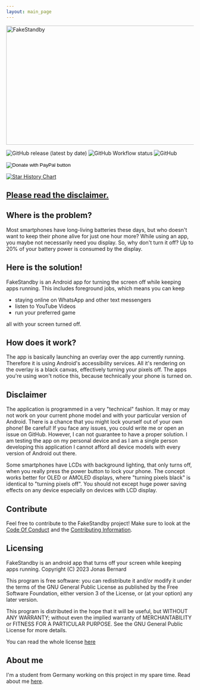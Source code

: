 ```yaml
---
layout: main_page
---
```




<img src="https://socialify.git.ci/JonasBernard/FakeStandby/image?description=1&font=Bitter&forks=1&issues=1&logo=https%3A%2F%2Fgithub.com%2FJonasBernard%2FFakeStandby%2Fraw%2Fmaster%2Fbranding%2Fapp_icon_round_opaque.svg&owner=1&pattern=Solid&stargazers=1&theme=Light" alt="FakeStandby" width="640" height="320" />


![GitHub release (latest by date)](https://img.shields.io/github/v/release/JonasBernard/FakeStandby)
![GitHub Workflow status](https://img.shields.io/github/actions/workflow/status/JonasBernard/FakeStandby/android.yml)
![GitHub](https://img.shields.io/github/license/JonasBernard/FakeStandby?color=light-green)
<form action="https://www.paypal.com/cgi-bin/webscr" method="post" target="_top">
  <input type="hidden" name="cmd" value="_s-xclick" />
  <input type="hidden" name="hosted_button_id" value="SFPCZ53XCNE2A" />
  <input type="image" src="https://img.shields.io/badge/donate_via-paypal-yellow" border="0" name="submit" title="PayPal - The safer, easier way to pay online!" alt="Donate with PayPal button" />
  <img alt="" border="0" src="https://www.paypal.com/en_DE/i/scr/pixel.gif" width="1" height="1" />
</form>

[![Star History Chart](https://api.star-history.com/svg?repos=JonasBernard/FakeStandby&type=Date)](https://star-history.com/#JonasBernard/FakeStandby&Date)


<div class="alert">
  <h2><a href="#disclaimer">Please read the disclaimer.</a></h2>
</div>


## Where is the problem?

Most smartphones have long-living batteries these days, but who doesn't want to keep their phone alive for just one hour more?
While using an app, you maybe not necessarily need you display. So, why don't turn it off? Up to 20% of your battery power
is consumed by the display.

## Here is the solution!

FakeStandby is an Android app for turning the screen off while keeping apps running. This includes foreground jobs, which means you can
keep

- staying online on WhatsApp and other text messengers
- listen to YouTube Videos
- run your preferred game

all with your screen turned off.

## How does it work?

The app is basically launching an overlay over the app currently running. Therefore it is using Android's accessibility services. All it's rendering
on the overlay is a black canvas, effectively turning your pixels off. The apps you're using won't notice this, because technically your phone is turned on.

## Disclaimer

The application is programmed in a very "technical" fashion. It may or may not work on your current phone model and with
your particular version of Android. There is a chance that you might lock yourself out of your own phone!
Be careful!
If you face any issues, you could write me or open an issue on GitHub.
However, I can not guarantee to have a proper solution.
I am testing the app on my personal device and as I am a single person developing this application I cannot afford
all device models with every version of Android out there.

Some smartphones have LCDs with background lighting, that only turns off, when you really press the power button to lock your phone.
The concept works better for OLED or AMOLED displays, where "turning pixels black" is identical to "turning pixels off".
You should not except huge power saving effects on any device especially on devices with LCD display.

## Contribute

Feel free to contribute to the FakeStandby project! Make sure to look at the [Code Of Conduct](conduct) and the [Contributing Information](contribute).

## Licensing

FakeStandby is an android app that turns off your screen while keeping apps running.
Copyright (C) 2023 Jonas Bernard

This program is free software: you can redistribute it and/or modify
it under the terms of the GNU General Public License as published by
the Free Software Foundation, either version 3 of the License, or
(at your option) any later version.

This program is distributed in the hope that it will be useful,
but WITHOUT ANY WARRANTY; without even the implied warranty of
MERCHANTABILITY or FITNESS FOR A PARTICULAR PURPOSE.  See the
GNU General Public License for more details.

You can read the whole license [here](license-text)

## About me

I'm a student from Germany working on this project in
my spare time. Read about me [here](https://jonasbernard.de).

